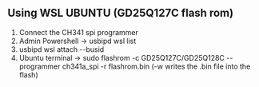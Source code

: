 
## Using WSL UBUNTU (GD25Q127C flash rom)

1. Connect the CH341 spi programmer
2. Admin Powershell -> usbipd wsl list
3. usbipd wsl attach --busid <idofdevice>
4. Ubuntu terminal -> sudo flashrom -c GD25Q127C/GD25Q128C --programmer ch341a_spi -r flashrom.bin (-w writes the .bin file into the flash)